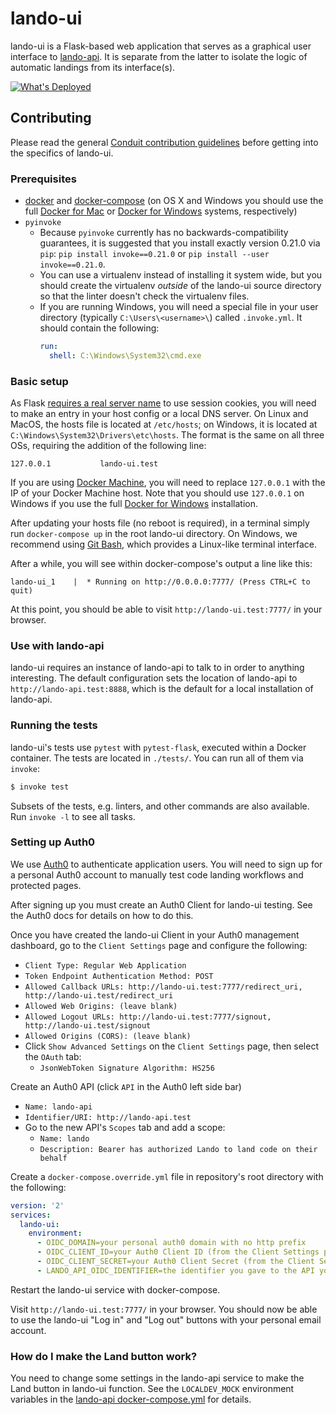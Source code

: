 # lando-ui

lando-ui is a Flask-based web application that serves as a graphical
user interface to [lando-api][].  It is separate from the latter to
isolate the logic of automatic landings from its interface(s).

[![What's Deployed](https://img.shields.io/badge/whatsdeployed-prod,dev-green.svg)](https://whatsdeployed.io/s-a0C)

## Contributing

Please read the general [Conduit contribution guidelines][] before
getting into the specifics of lando-ui.

### Prerequisites

* [docker][] and [docker-compose][] (on OS X and Windows you should use
  the full [Docker for Mac][] or [Docker for Windows][] systems,
  respectively)
* `pyinvoke`
  * Because `pyinvoke` currently has no backwards-compatibility guarantees,
    it is suggested that you install exactly version 0.21.0 via `pip`:
    `pip install invoke==0.21.0` or `pip install --user invoke==0.21.0`.
  * You can use a virtualenv instead of installing it system wide, but you
    should create the virtualenv *outside* of the lando-ui source directory so
    that the linter doesn't check the virtualenv files.
  * If you are running Windows, you will need a special file in your user
    directory (typically `C:\Users\<username>\`) called `.invoke.yml`.  It
    should contain the following:
    ```yaml
    run:
      shell: C:\Windows\System32\cmd.exe
    ```

### Basic setup

As Flask [requires a real server name][] to use session cookies, you
will need to make an entry in your host config or a local DNS server.
On Linux and MacOS, the hosts file is located at `/etc/hosts`; on
Windows, it is located at `C:\Windows\System32\Drivers\etc\hosts`.
The format is the same on all three OSs, requiring the addition of the
following line:

    127.0.0.1           lando-ui.test

If you are using [Docker Machine][], you will need to replace
`127.0.0.1` with the IP of your Docker Machine host.  Note that you
should use `127.0.0.1` on Windows if you use the full [Docker for Windows][]
installation.

After updating your hosts file (no reboot is required), in a terminal
simply run `docker-compose up` in the root lando-ui directory.  On
Windows, we recommend using [Git Bash][], which provides a Linux-like
terminal interface.

After a while, you will see within docker-compose's output a line like
this:

    lando-ui_1    |  * Running on http://0.0.0.0:7777/ (Press CTRL+C to quit)

At this point, you should be able to visit
`http://lando-ui.test:7777/` in your browser.

### Use with lando-api

lando-ui requires an instance of lando-api to talk to in order to
anything interesting.  The default configuration sets the location of
lando-api to `http://lando-api.test:8888`, which is the default for a
local installation of lando-api.

### Running the tests

lando-ui's tests use `pytest` with `pytest-flask`, executed within a
Docker container.  The tests are located in `./tests/`.  You can run
all of them via `invoke`:

```bash
$ invoke test
```

Subsets of the tests, e.g. linters, and other commands are also available.  Run
`invoke -l` to see all tasks.

### Setting up Auth0

We use [Auth0][] to authenticate application users.  You will need to sign up
for a personal Auth0 account to manually test code landing workflows and
protected pages.

After signing up you must create an Auth0 Client for lando-ui testing.
See the Auth0 docs for details on how to do this.

Once you have created the lando-ui Client in your Auth0 management dashboard, go
to the `Client Settings` page and configure the following:

* `Client Type: Regular Web Application`
* `Token Endpoint Authentication Method: POST`
* `Allowed Callback URLs: http://lando-ui.test:7777/redirect_uri, http://lando-ui.test/redirect_uri`
* `Allowed Web Origins: (leave blank)`
* `Allowed Logout URLs: http://lando-ui.test:7777/signout, http://lando-ui.test/signout`
* `Allowed Origins (CORS): (leave blank)`
* Click `Show Advanced Settings` on the `Client Settings` page, then select the `OAuth` tab:
  * `JsonWebToken Signature Algorithm: HS256`

Create an Auth0 API (click `API` in the Auth0 left side bar)
  * `Name: lando-api`
  * `Identifier/URI: http://lando-api.test`
  * Go to the new API's `Scopes` tab and add a scope:
    * `Name: lando`
    * `Description: Bearer has authorized Lando to land code on their behalf`


Create a `docker-compose.override.yml` file in repository's root directory with
the following:

```yaml
version: '2'
services:
  lando-ui:
    environment:
      - OIDC_DOMAIN=your personal auth0 domain with no http prefix
      - OIDC_CLIENT_ID=your Auth0 Client ID (from the Client Settings page)
      - OIDC_CLIENT_SECRET=your Auth0 Client Secret (from the Client Settings page)
      - LANDO_API_OIDC_IDENTIFIER=the identifier you gave to the API you made (e.g. http://lando-api.test)
```

Restart the lando-ui service with docker-compose.

Visit `http://lando-ui.test:7777/` in your browser. You should now be able to
use the lando-ui "Log in" and "Log out" buttons with your personal email
account.

###  How do I make the Land button work?

You need to change some settings in the lando-api service to make the
Land button in lando-ui function.  See the `LOCALDEV_MOCK`
environment variables in the [lando-api docker-compose.yml][] for details.

[lando-api]: https://github.com/mozilla-conduit/lando-api
[Conduit contribution guidelines]: http://moz-conduit.readthedocs.io/en/latest/contributing.html
[docker]: https://docs.docker.com/engine/installation/
[docker-compose]: https://docs.docker.com/compose/install/
[Docker for Mac]: https://docs.docker.com/docker-for-mac/install/
[Docker for Windows]: https://docs.docker.com/docker-for-windows/install/
[requires a real server name]: http://flask.pocoo.org/docs/0.12/config/#builtin-configuration-values
[Docker Machine]: https://docs.docker.com/machine/
[Git Bash]: https://git-for-windows.github.io/
[Auth0]: https://auth0.com/
[lando-api docker-compose.yml]: https://github.com/mozilla-conduit/lando-api/blob/master/docker-compose.yml
